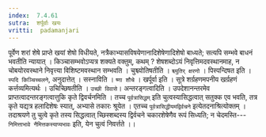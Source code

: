 ```yaml
---
index:  7.4.61
sutra:  शर्पूर्वाः खयः
vritti:  padamanjari
---
```


पूर्वेण शरां शेषे प्राप्ते खयां शेषो विधीयते, नत्रैकाभ्यासविषयेणानादिशेषेणादिशेषो बाध्यते; सत्यपि सम्भवे बाधनं भवतीति न्यायात् । किञ्चासम्भवोऽप्यत्र शक्यते वक्तुम्, कथम् ? शेषशब्दोऽयं निवृत्तिमदवस्थानमाह, न चोबयोरवस्थाने निवृत्त्या विशिष्टमवस्थान सम्भवति । चुश्च्योतिषतीति । `श्च्युतिर् क्षरणो` । पिस्पन्दिषत इति । `स्पदि किञ्चिच्चलने`, अनुदात्तेत् । सस्नाविति । `ष्णा शौचे` ।
खर्पूर्वा इति । सूत्रे शर्ग्रहणमपनीय खर्ग्रहणं कर्त्तव्यमित्यर्थः । उचिच्छिषतीति । `उच्छी विवासे`। अन्तरङ्गत्वादिति । उपदेशानन्तरमेव प्राप्तत्वादन्तरङ्गत्वात्तुकि कृते द्विवर्चनमिति । तच्च `पूर्वत्रासिद्धम्` इति चुत्वस्यासिद्धत्वात् सतुक्क एव भवति, तत्र कृते यद्यत्र हलादिशेषः स्यात्, अभ्यासे तकारः श्रूयेत । एतच्च `पूर्वत्रासिद्धीयमद्विर्वचने` इत्येतदनाश्रित्योक्तम् । तदाश्रयणे तु चुत्वे कृते तस्य सिद्धत्वात् च्छिस्शब्दस्य द्विर्वचने चकारशेषेणैव रूपं सिध्यति; न चेदमस्ति---`निमित्ताभावे नैमित्तकस्याप्यभावः` इति, येन चुत्वं निवर्त्तते ।।
